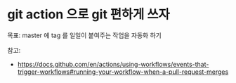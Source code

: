 # git action 으로 git 편하게 쓰자

목표: master 에 tag 를 일일이 붙여주는 작업을 자동화 하기

참고:

- https://docs.github.com/en/actions/using-workflows/events-that-trigger-workflows#running-your-workflow-when-a-pull-request-merges
